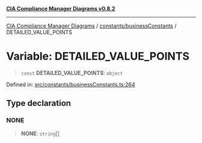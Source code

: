 [**CIA Compliance Manager Diagrams v0.8.2**](../../../README.md)

***

[CIA Compliance Manager Diagrams](../../../modules.md) / [constants/businessConstants](../README.md) / DETAILED\_VALUE\_POINTS

# Variable: DETAILED\_VALUE\_POINTS

> `const` **DETAILED\_VALUE\_POINTS**: `object`

Defined in: [src/constants/businessConstants.ts:264](https://github.com/Hack23/cia-compliance-manager/blob/423c5d261c747ade8ca2550e176aa05168b5a31e/src/constants/businessConstants.ts#L264)

## Type declaration

### NONE

> **NONE**: `string`[]
